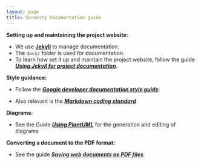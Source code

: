 ```yaml
---
layout: page
title: Serenity Documentation guide
---
```


**Setting up and maintaining the project website:**

* We use [**Jekyll**](https://jekyllrb.com/) to manage documentation.
* The `docs/` folder is used for documentation.
* To learn how set it up and maintain the project website, follow the guide [_**Using Jekyll for project documentation**_](https://se-education.org/guides/tutorials/jekyll.html).


**Style guidance:**

* Follow the [**_Google developer documentation style guide_**](https://developers.google.com/style).

* Also relevant is the [_**Markdown coding standard**_](https://se-education.org/guides/conventions/markdown.html)

**Diagrams:**

* See the Guide [_**Using PlantUML**_](https://se-education.org/guides/tutorials/plantUml.html) for the generation and editing of diagrams

**Converting a document to the PDF format:**

* See the guide [_**Saving web documents as PDF files**_](https://se-education.org/guides/tutorials/savingPdf.html)
